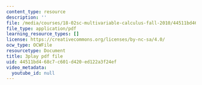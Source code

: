 ```yaml
---
content_type: resource
description: ''
file: /media/courses/18-02sc-multivariable-calculus-fall-2010/44511bd468c7c601d420ed122a3f24ef_sy7dx_qzQak.pdf
file_type: application/pdf
learning_resource_types: []
license: https://creativecommons.org/licenses/by-nc-sa/4.0/
ocw_type: OCWFile
resourcetype: Document
title: 3play pdf file
uid: 44511bd4-68c7-c601-d420-ed122a3f24ef
video_metadata:
  youtube_id: null
---
```

